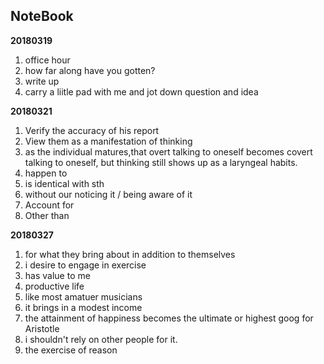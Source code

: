 ## NoteBook

**20180319**

1. office hour
2. how far along have you gotten?
3. write up  
4. carry a liitle pad with me and jot down question and idea

**20180321**

1. Verify the accuracy of his report
2. View them as a manifestation of thinking
3. as the individual matures,that overt talking to oneself becomes covert talking to oneself, but thinking still shows up as a laryngeal habits.
4. happen to
5. is identical with sth
6. without our noticing it / being aware of it
7. Account for
8. Other than

**20180327**

1. for what they bring about in addition to themselves
2. i desire to engage in exercise
3. has value to me
4. productive life
5. like most amatuer musicians
6. it brings in a modest income 
7. the attainment of happiness becomes the ultimate or highest goog for Aristotle
8. i shouldn't rely on other people for it.
9. the exercise of reason